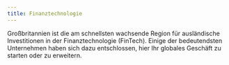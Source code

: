 ```yaml
---
title: Finanztechnologie
---
```


Großbritannien ist die am schnellsten wachsende Region für ausländische Investitionen in der Finanztechnologie (FinTech). Einige der bedeutendsten Unternehmen haben sich dazu entschlossen, hier Ihr globales Geschäft zu starten oder zu erweitern.
